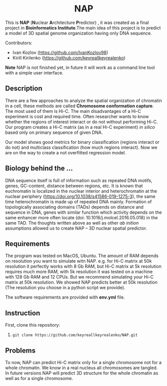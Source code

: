 # <center> NAP
This is **NAP** (**N**uclear **A**rchitecture **P**redictor) , it was created as a final project in **Bioinformatics Institute**.The main idea of this project is to predict a model of 3D spatial genome
organization having only DNA sequence. 

Contributors: 
- Ivan Kozlov (https://github.com/IvanKozlov98)
- Kirill Kirilenko (https://github.com/keyreallkeyrealenko)

**Note** NAP is not finished yet, in future it will work as a command line tool with a simple user interface. 

## Description

There are a few approaches to analyze the spatial organization of chromatin in a cell,
these methods are called __Chromosome conformation capture__. The most used of them is Hi-C. The main disadvantages of a Hi-C experiment is cost and required time. 
Often researcher wants to know whether the regions of interest interact or do not without performing Hi-C. Our program creates a Hi-C matrix (as in a real Hi-C experiment) *in silico* based only on primary sequence of given DNA.

Our model shows good metrics for binary classification (regions interact or do not) and multiclass classification 
(how much regions interact). Now we are on the way to create a not overfitted regression model. 

## Biology behind the ...

DNA sequence itself is full of information such as repeated DNA motifs, genes, GC-content, distance between regions, etc. It is known that euchromatin
is localized in the nuclear interior and heterochromatin at the nuclear periphery (https://doi.org/10.1038/s41586-019-1275-3), the
same time heterochromatin is made up of repeated DNA mainly. Formation of topologically associating domains (TADs) depends on 
distance and sequence in DNA, genes with similar function which activity depends on the same enhancer more often locate 
(doi: 10.1016/j.molcel.2016.05.018) in the same TAD.
The thoughts written above as well as other _ab inition_ assumptions allowed us to create NAP – 3D nuclear spatial predictor. 

## Requirements

The program was tested on MacOS, Ubuntu. The amount of RAM depends on resolution you want to simulate witn NAP. e.g. for 
Hi-C matrix at 50k resolution it perfectly works with 8 Gb RAM, but Hi-C matrix at 5k resolution requires much more RAM, with 5k 
resolution it was tested on a machine with 128 Gb RAM and 12 CPUs. But we recommend simulating your Hi-C matrix at 50k resolution. 
We showed NAP predicts better at 50k resolution (The resolution you choose in a python script we provide). 

The software requirements are provided with **env.yml** file. 

## Instruction

First, clone this repository:
1) ```git clone https://github.com/keyreallkeyrealenko/NAP.git```


## Problems 

To now, NAP can predict Hi-C matrix only for a single chromosome not for a whole chromatin. We know in a real nucleus all chromosomes are tangled.
In future versions NAP will predict 3D structure for the whole chromatin as well as for a single chromosome. 










